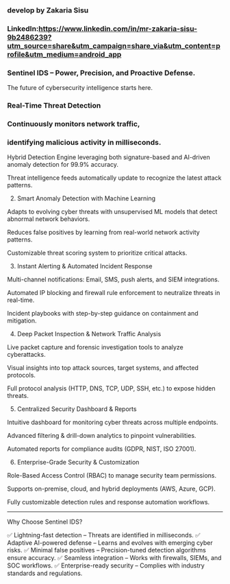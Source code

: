 ### develop by **Zakaria Sisu**
### LinkedIn:https://www.linkedin.com/in/mr-zakaria-sisu-9b2486239?utm_source=share&utm_campaign=share_via&utm_content=profile&utm_medium=android_app

### Sentinel IDS – Power, Precision, and Proactive Defense.
The future of cybersecurity intelligence starts here.
### Real-Time Threat Detection

### Continuously monitors network traffic,
### identifying malicious activity in milliseconds.

Hybrid Detection Engine leveraging both signature-based and AI-driven anomaly detection for 99.9% accuracy.

Threat intelligence feeds automatically update to recognize the latest attack patterns.


2. Smart Anomaly Detection with Machine Learning

Adapts to evolving cyber threats with unsupervised ML models that detect abnormal network behaviors.

Reduces false positives by learning from real-world network activity patterns.

Customizable threat scoring system to prioritize critical attacks.


3. Instant Alerting & Automated Incident Response

Multi-channel notifications: Email, SMS, push alerts, and SIEM integrations.

Automated IP blocking and firewall rule enforcement to neutralize threats in real-time.

Incident playbooks with step-by-step guidance on containment and mitigation.


4. Deep Packet Inspection & Network Traffic Analysis

Live packet capture and forensic investigation tools to analyze cyberattacks.

Visual insights into top attack sources, target systems, and affected protocols.

Full protocol analysis (HTTP, DNS, TCP, UDP, SSH, etc.) to expose hidden threats.


5. Centralized Security Dashboard & Reports

Intuitive dashboard for monitoring cyber threats across multiple endpoints.

Advanced filtering & drill-down analytics to pinpoint vulnerabilities.

Automated reports for compliance audits (GDPR, NIST, ISO 27001).


6. Enterprise-Grade Security & Customization

Role-Based Access Control (RBAC) to manage security team permissions.

Supports on-premise, cloud, and hybrid deployments (AWS, Azure, GCP).

Fully customizable detection rules and response automation workflows.



---

Why Choose Sentinel IDS?

✅ Lightning-fast detection – Threats are identified in milliseconds.
✅ Adaptive AI-powered defense – Learns and evolves with emerging cyber risks.
✅ Minimal false positives – Precision-tuned detection algorithms ensure accuracy.
✅ Seamless integration – Works with firewalls, SIEMs, and SOC workflows.
✅ Enterprise-ready security – Complies with industry standards and regulations.
